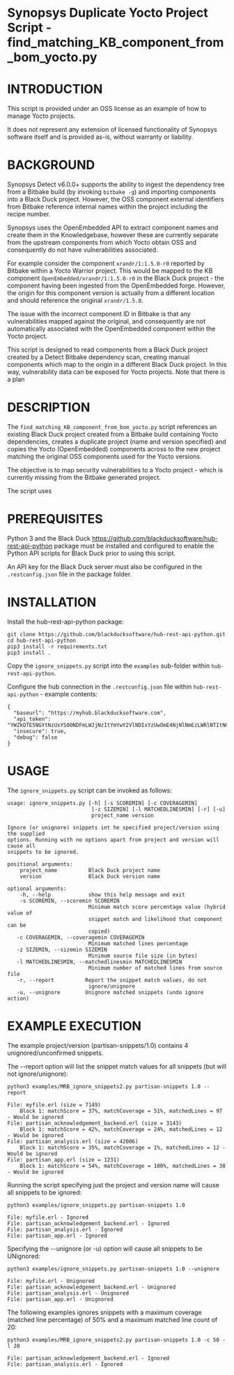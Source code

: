 # Synopsys Duplicate Yocto Project Script - find_matching_KB_component_from_bom_yocto.py
# INTRODUCTION

This script is provided under an OSS license as an example of how to manage Yocto projects.

It does not represent any extension of licensed functionality of Synopsys software itself and is provided as-is, without warranty or liability.

# BACKGROUND

Synopsys Detect v6.0.0+ supports the ability to ingest the dependency tree from a Bitbake build (by invoking `bitbake -g`) and importing components into a Black Duck project. However, the OSS component external identifiers from Bitbake reference  internal names within the project including the recipe number.

Synopsys uses the OpenEmbedded API to extract component names and create them in the Knowledgebase, however these are currently separate from the upstream components from which Yocto obtain OSS and consequently do not have vulnerabilities associated.

For example consider the component `xrandr/1:1.5.0-r0` reported by Bitbake within a Yocto Warrior project. This would be mapped to the KB component `OpenEmbedded/xrandr/1:1.5.0-r0` in the Black Duck project - the component having been ingested from the OpenEmbedded forge. However, the origin for this component version is actually from a different location and should reference the original `xrandr/1.5.0`.

The issue with the incorrect component ID in Bitbake is that any vulnerabilities mapped against the original, and consequently are not automatically associated with the OpenEmbedded component within the Yocto project.

This script is designed to read components from a Black Duck project created by a Detect Bitbake dependency scan, creating manual components which map to the origin in a different Black Duck project. In this way, vulnerability data can be exposed for Yocto projects. Note that there is a plan 

# DESCRIPTION

The `find_matching_KB_component_from_bom_yocto.py` script references an existing Black Duck project created from a Bitbake build containing Yocto dependencies, creates a duplicate project (name and version specified) and copies the Yocto (OpenEmbedded) components across to the new project matching the original OSS components used for the Yocto versions.

The objective is to map security vulnerabilities to a Yocto project - which is currently missing from the Bitbake generated project.

The script uses 

# PREREQUISITES

Python 3 and the Black Duck https://github.com/blackducksoftware/hub-rest-api-python package must be installed and configured to enable the Python API scripts for Black Duck prior to using this script.

An API key for the Black Duck server must also be configured in the `.restconfig.json` file in the package folder.

# INSTALLATION

Install the hub-rest-api-python package:

    git clone https://github.com/blackducksoftware/hub-rest-api-python.git
    cd hub-rest-api-python
    pip3 install -r requirements.txt
    pip3 install .
    
Copy the `ignore_snippets.py` script into the `examples` sub-folder within `hub-rest-api-python`.

Configure the hub connection in the `.restconfig.json` file within `hub-rest-api-python` - example contents:

    {
      "baseurl": "https://myhub.blackducksoftware.com",
      "api_token": "YWZkOTE5NGYtNzUxYS00NDFmLWJjNzItYmYwY2VlNDIxYzUwOmE4NjNlNmEzLWRlNTItNGFiMC04YTYwLWRBBWQ2MDFlMjA0Mg==",
      "insecure": true,
      "debug": false
    }

# USAGE

The `ignore_snippets.py` script can be invoked as follows:

    usage: ignore_snippets.py [-h] [-s SCOREMIN] [-c COVERAGEMIN]
                               [-z SIZEMIN] [-l MATCHEDLINESMIN] [-r] [-u]
                               project_name version
                               
    Ignore (or unignore) snippets int he specified project/version using the supplied
    options. Running with no options apart from project and version will cause all
    snippets to be ignored.

    positional arguments:
        project_name          Black Duck project name
        version               Black Duck version name

    optional arguments:
        -h, --help            show this help message and exit
        -s SCOREMIN, --scoremin SCOREMIN
                              Minimum match score percentage value (hybrid value of
                              snippet match and likelihood that component can be
                              copied)
       -c COVERAGEMIN, --coveragemin COVERAGEMIN
                              Minimum matched lines percentage
       -z SIZEMIN, --sizemin SIZEMIN
                              Minimum source file size (in bytes)
       -l MATCHEDLINESMIN, --matchedlinesmin MATCHEDLINESMIN
                              Minimum number of matched lines from source file
       -r, --report          Report the snippet match values, do not
                              ignore/unignore
       -u, --unignore        Unignore matched snippets (undo ignore action)

# EXAMPLE EXECUTION

The example project/version (partisan-snippets/1.0) contains 4 unignored/unconfirmed snippets.

The --report option will list the snippet match values for all snippets (but will not ignore/unignore):

    python3 examples/MRB_ignore_snippets2.py partisan-snippets 1.0 --report
    
    File: myfile.erl (size = 7149)
        Block 1: matchScore = 37%, matchCoverage = 51%, matchedLines = 97 - Would be ignored
    File: partisan_acknowledgement_backend.erl (size = 3143)
        Block 1: matchScore = 42%, matchCoverage = 24%, matchedLines = 12 - Would be ignored
    File: partisan_analysis.erl (size = 42006)
        Block 1: matchScore = 35%, matchCoverage = 1%, matchedLines = 12 - Would be ignored
    File: partisan_app.erl (size = 1231)
        Block 1: matchScore = 54%, matchCoverage = 100%, matchedLines = 38 - Would be ignored

Running the script specifying just the project and version name will cause all snippets to be ignored:

    python3 examples/ignore_snippets.py partisan-snippets 1.0
    
    File: myfile.erl - Ignored
    File: partisan_acknowledgement_backend.erl - Ignored
    File: partisan_analysis.erl - Ignored
    File: partisan_app.erl - Ignored

Specifying the --unignore (or -u) option will cause all snippets to be UNignored:

    python3 examples/ignore_snippets.py partisan-snippets 1.0 --unignore
    
    File: myfile.erl - Unignored
    File: partisan_acknowledgement_backend.erl - Unignored
    File: partisan_analysis.erl - Unignored
    File: partisan_app.erl - Unignored
    
The following examples ignores snippets with a maximum coverage (matched line percentage) of 50% and a maximum matched line count of 20:

    python3 examples/MRB_ignore_snippets2.py partisan-snippets 1.0 -c 50 -l 20

    File: partisan_acknowledgement_backend.erl - Ignored
    File: partisan_analysis.erl - Ignored
